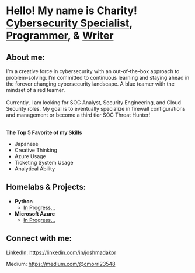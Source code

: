 <h1>Hello! My name is Charity! <br/><a href="https://www.linkedin.com/in/charity-morris-6017622aa/">Cybersecurity Specialist</a>, <a href="https://github.com/1stAri">Programmer</a>, & <a href="https://medium.com/@cmorri23548">Writer</a></h1>

<h2>About me:</h2>
I’m a creative force in cybersecurity with an out-of-the-box approach to problem-solving. I’m committed to continuous learning and staying ahead in the forever changing cybersecurity landscape. A blue teamer with the mindset of a red teamer.
<br /> <br />
Currently, I am looking for SOC Analyst, Security Engineering, and Cloud Security roles. My goal is to eventually specialize in firewall configurations and management or become a third tier SOC Threat Hunter!
<br /> <br />

__The Top 5 Favorite of my Skills__

- Japanese
- Creative Thinking
- Azure Usage
- Ticketing System Usage
- Analytical Ability

<h2>Homelabs & Projects:</h2>

- <b>Python</b>
  - [In Progress...]()
- <b>Microsoft Azure</b>
  - [In Progress...]()
  
<h2> Connect with me:</h2>

LinkedIn: https://linkedin.com/in/joshmadakor

Medium: https://medium.com/@cmorri23548

<!--
**joshmadakor1/joshmadakor1** is a ✨ _special_ ✨ repository because its `README.md` (this file) appears on your GitHub profile.

Here are some ideas to get you started:

- 🔭 I’m currently working on ...
- 🌱 I’m currently learning ...
- 👯 I’m looking to collaborate on ...
- 🤔 I’m looking for help with ...
- 💬 Ask me about ...
- 📫 How to reach me: ...
- 😄 Pronouns: ...
- ⚡ Fun fact: ...
-->

